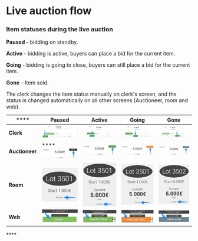 # Live auction flow

### Item statuses during the live auction

**Paused -** bidding on standby.

**Active** - bidding is active, buyers can place a bid for the current item.

**Going** - bidding is going to close, buyers can still place a bid for the current item.

**Gone** - Item sold.

The clerk changes the item status manually on clerk's screen, and the status is changed automatically on all other screens \(Auctioneer, room and web\).

| \*\*\*\* | **Paused** | **Active** | **Going** | **Gone** |
| --- | --- | --- | --- | --- |
| **Clerk** | ![](../.gitbook/assets/image%20%2815%29.png) | ![](../.gitbook/assets/image%20%2824%29.png) | ![](../.gitbook/assets/image%20%283%29.png) | ![](../.gitbook/assets/image%20%2828%29.png) |
| **Auctioneer** | \*\*\*\*![](../.gitbook/assets/image%20%284%29.png) | ![](../.gitbook/assets/image%20%2820%29.png) | ![](../.gitbook/assets/image%20%2812%29.png) | ![](../.gitbook/assets/image%20%2819%29.png) |
| **Room** | ![](../.gitbook/assets/image%20%2813%29.png) | ![](../.gitbook/assets/image%20%2827%29.png) | ![](../.gitbook/assets/image%20%289%29.png) | ![](../.gitbook/assets/image%20%2823%29.png) |
| **Web** | ![](../.gitbook/assets/image%20%281%29.png) | ![](../.gitbook/assets/image%20%2816%29.png) | ![](../.gitbook/assets/image%20%2831%29.png) | ![](../.gitbook/assets/image%20%2817%29.png) |

\*\*\*\*

